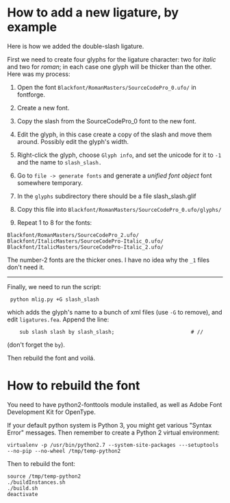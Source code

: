 # How to add a new ligature, by example

Here is how we added the double-slash ligature.

First we need to create four glyphs for the ligature character: two for *italic* and two for *roman*; in each case one glyph will be thicker than the other. Here was my process:
 1. Open the font `Blackfont/RomanMasters/SourceCodePro_0.ufo/` in fontforge.
 2. Create a new font.
 3. Copy the slash from the SourceCodePro_0 font to the new font.
 4. Edit the glyph, in this case create a copy of the slash and move them around. Possibly edit the glyph's width.
 5. Right-click the glyph, choose `Glyph info`, and set the unicode for it to `-1` and the name to `slash_slash.`
 6. Go to `file -> generate fonts` and generate a *unified font object* font somewhere temporary.
 7. In the `glyphs` subdirectory there should be a file slash_slash.glif
 8. Copy this file into `Blackfont/RomanMasters/SourceCodePro_0.ufo/glyphs/`

 11. Repeat 1 to 8 for the fonts:
 ```
 Blackfont/RomanMasters/SourceCodePro_2.ufo/
 Blackfont/ItalicMasters/SourceCodePro-Italic_0.ufo/
 Blackfont/ItalicMasters/SourceCodePro-Italic_2.ufo/
 ```
 The number-2 fonts are the thicker ones.  I have no idea why the `_1` files don't need it.

---------------------

Finally, we need to run the script:
```
 python mlig.py +G slash_slash
```
which adds the glyph's name to a bunch of xml files (use `-G` to remove), and edit `ligatures.fea`. Append the line:
```
    sub slash slash by slash_slash;                         # //
```
(don't forget the `by`).

Then rebuild the font and voilá.

How to rebuild the font
===============================

You need to have python2-fonttools module installed, as well as Adobe Font Development Kit for OpenType.

If your default python system is Python 3, you might get various "Syntax Error" messages. Then remember to create a Python 2 virtual environment:
```
virtualenv -p /usr/bin/python2.7 --system-site-packages ---setuptools --no-pip --no-wheel /tmp/temp-python2
```
Then to rebuild the font:
```
source /tmp/temp-python2
./buildInstances.sh
./build.sh
deactivate
```

